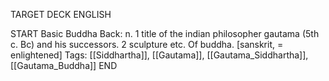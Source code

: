 TARGET DECK
ENGLISH

START
Basic
Buddha
Back: n. 1 title of the indian philosopher gautama (5th c. Bc) and his successors. 2 sculpture etc. Of buddha. [sanskrit, = enlightened]
Tags: [[Siddhartha]], [[Gautama]], [[Gautama_Siddhartha]], [[Gautama_Buddha]]
END
